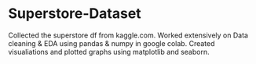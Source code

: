 # Superstore-Dataset

Collected the superstore df from kaggle.com. Worked extensively on Data cleaning & EDA using pandas & numpy in google colab. Created visualiations and plotted graphs using matplotlib and seaborn. 
